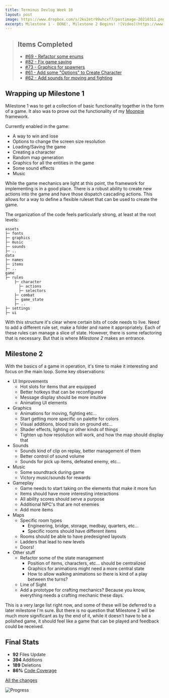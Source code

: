 ```yaml
---
title: Terminus Devlog Week 10
layout: post
image: https://www.dropbox.com/s/2ks2etr99uhcxf7/postimage-20210311.png?raw=1
excerpt: Milestone 1 - DONE!, Milestone 2 Begins! ![Video](https://www.dropbox.com/s/t2kcd50a7edvm9f/terminus_devlog_10.gif?raw=1) 
---
```


> ## Items Completed
> - [#69 - Refactor some enums](https://github.com/tredfern/terminus/issues/69)
> - [#82 - Fix game saving](https://github.com/tredfern/terminus/issues/82)
> - [#73 - Graphics for spawners](https://github.com/tredfern/terminus/issues/73)
> - [#61 - Add some "Options" to Create Character](https://github.com/tredfern/terminus/issues/61)
> - [#62 - Add sounds for moving and fighting](https://github.com/tredfern/terminus/issues/62)

## Wrapping up Milestone 1

Milestone 1 was to get a collection of basic functionality together in the form of a game. It also was to prove
out the functionality of my [Moonpie](/moonpie) framework.

Currently enabled in the game:
- A way to win and lose
- Options to change the screen size resolution
- Loading/Saving the game
- Creating a character
- Random map generation
- Graphics for all the entities in the game
- Some sound effects
- Music

While the game mechanics are light at this point, the framework for implementing is in a good place. There is
a robust ability to create new actions into the game and have those dispatch cascading actions. This allows
for a way to define a flexible ruleset that can be used to create the game. 

The organization of the code feels particularly strong, at least at the root levels:
```
assets
├─ fonts
├─ graphics
├─ music
├─ sounds
├─ ..
data
├─ names
├─ items
├─ ..
game
├─ rules
    ├─ character
      ├─ actions
      ├─ selectors
    ├─ combat
    ├─ game_state
    ├─ ..
├─ settings
├─ ui
```

With this structure it's clear where certain bits of code needs to live. Need to add a different rule set, make a folder
and name it appropriately. Each of these rules can manage a slice of state. However, there is some refactoring
that is necessary. But that is where _Milestone 2_ makes an entrance.

## Milestone 2

With the basics of a game in operation, it's time to make it interesting and focus on the main loop. Some key observations:

- UI Improvements
  - Hot slots for items that are equipped
  - Better hotkeys that can be reconfigured
  - Message display should be more intuitive
  - Animating UI elements
- Graphics
  - Animations for moving, fighting etc...
  - Start getting more specific on palette for colors
  - Visual additions, blood trails on ground etc...
  - Shader effects, lighting or other kinds of things
  - Tighten up how resolution will work, and how the map should display that
- Sounds
  - Sounds kind of clip on replay, better management of them
  - Better control of sound volume
  - Sounds for pick up items, defeated enemy, etc...
- Music
  - Some soundtrack during game
  - Victory music/sounds for rewards
- Gameplay
  - Game needs to start taking on the elements that make it more fun
  - Items should have more interesting interactions
  - All ability scores should serve a purpose
  - Additional NPC's that are not enemies
  - Add more items
- Maps
  - Specific room types
    - Engineering, bridge, storage, medbay, quarters, etc...
    - Specific rooms should have different items
  - Rooms should be able to have predesigned layouts
  - Ladders that lead to new levels
  - Doors!
- Other stuff
  - Refactor some of the state management
    - Position of items, characters, etc... should be centralized
    - Graphics for animations might need a more central state
    - How to allow walking animations so there is kind of a play between the turns?
  - Line of Sight
  - Add a prototype for crafting mechanics? Because you know, everything needs a crafting mechanic these days.

This is a very large list right now, and some of these will be deferred to a later milestone I'm sure. But there
is no question that Milestone 2 will be much more significant as by the end of it, while it doesn't have to be a
polished game, it should feel like a game that can be played and feedback could be received.

## Final Stats
- **92** Files Update
- **394** Additions
- **189** Deletions
- **86%** [Code Coverage](https://coveralls.io/builds/37816703)

[All the changes](https://github.com/tredfern/terminus/compare/devlog-9...devlog-10.1)

![Progress](https://www.dropbox.com/s/t2kcd50a7edvm9f/terminus_devlog_10.gif?raw=1) 